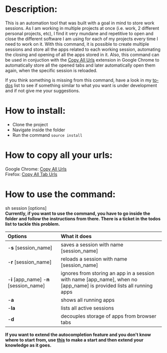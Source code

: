 # Description:
This is an automation tool that was built with a goal in mind to store work sessions. As I am working in multiple projects at once (i.e. work, 2 different personal projects, etc), I find it very mundane and repetitive to open and close the different software I am using for each of my projects every time I need to work on it. With this command, it is possible to create multiple sessions and store all the apps related to each working session, automating the closing and opening of all the apps stored in it. Also, this command can be used in conjuction with the [Copy All Urls](https://chrome.google.com/webstore/detail/copy-all-urls/iiagcalhlpmgdipdcikkjiliaankcagj?hl=en) extension in Google Chrome to automatically store all the opened tabs and later automatically open them again, when the specific session is reloaded.

If you think something is missing from this command, have a look in my [to-dos](https://github.com/Nikandros1997/Sessions/projects/1) list to see if something similar to what you want is under development and if not give me your suggestions.

# How to install:
- Clone the project
- Navigate inside the folder
- Run the command `source install`

# How to copy all your urls:
Google Chrome: [Copy All Urls](https://chrome.google.com/webstore/detail/copy-all-urls/iiagcalhlpmgdipdcikkjiliaankcagj?hl=en)  
Firefox: [Copy All Tab Urls](https://addons.mozilla.org/en-GB/firefox/addon/copy-all-tab-urls-we/)

# How to use the command:
sh session [options]  
**Currently, if you want to use the command, you have to go inside the folder and follow the instructions from there. There is a ticket in the todos list to tackle this problem.**


Options | What it does
:--- | :---
-**s** [session_name] | saves a session with name [session_name]
-**r** [session_name] | reloads a session with name [session_name]
-**i** [app_name] -**n** [session_name] | ignores from storing an app in a session with name [app_name], when no [app_name] is provided lists all running apps
-**a** | shows all running apps
-**la** | lists all active sessions
-**d** | decouples storage of apps from browser tabs  

**If you want to extend the autocompletion feature and you don't know where to start from, use [this](https://iridakos.com/programming/2018/03/01/bash-programmable-completion-tutorial) to make a start and then extend your knowledge as it goes.**
